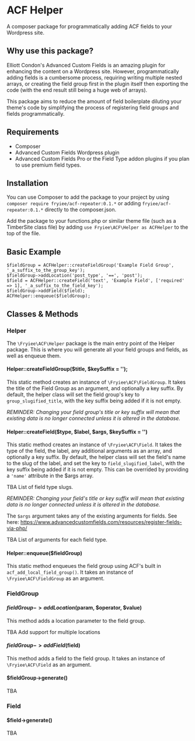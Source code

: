 # ACF Helper
A composer package for programmatically adding ACF fields to your Wordpress site.

## Why use this package?
Elliott Condon's Advanced Custom Fields is an amazing plugin for enhancing the content on a Wordpress site. However,
programmatically adding fields is a cumbersome process, requiring writing multiple nested arrays, or creating the 
field group first in the plugin itself then exporting the code (with the end result still being a huge web of arrays). 

This package aims to reduce the amount of field boilerplate diluting your theme's code by simplifying the process of 
registering field groups and fields programmatically.

## Requirements
- Composer
- Advanced Custom Fields Wordpress plugin
- Advanced Custom Fields Pro or the Field Type addon plugins if you plan to use premium field types.

## Installation
You can use Composer to add the package to your project by using `composer require fryiee/acf-repeater:0.1.*` or 
adding `fryiee/acf-repeater:0.1.*` directly to the composer.json.

Add the package to your functions.php or similar theme file (such as a TimberSite class file) by adding 
`use Fryiee\ACF\Helper as ACFHelper` to the top of the file.

## Basic Example
```
$fieldGroup = ACFHelper::createFieldGroup('Example Field Group', '_a_suffix_to_the_group_key');
$fieldGroup->addLocation('post_type', '==', 'post');
$field = ACFHelper::createField('text', 'Example Field', ['required' => 1], '_a_suffix_to_the_field_key');
$fieldGroup->addField($field);
ACFHelper::enqueue($fieldGroup);
```

## Classes & Methods
### Helper
The `\Fryiee\ACF\Helper` package is the main entry point of the Helper package. This is where you will generate all your 
field groups and fields, as well as enqueue them.

#### Helper::createFieldGroup($title, $keySuffix = '');
This static method creates an instance of `\Fryiee\ACF\FieldGroup`. It takes the title of the Field Group as an 
argument, and optionally a key suffix. By default, the helper class will set the field group's key to 
`group_slugified_title`, with the key suffix being added if it is not empty. 

*REMINDER: Changing your field group's title or key suffix will mean that existing data is no longer connected unless 
 it is altered in the database.*
 
#### Helper::createField($type, $label, $args, $keySuffix = '')
This static method creates an instance of `\Fryiee\ACF\Field`. It takes the type of the field, the label, any 
additional arguments as an array, and optionally a key suffix. By default, the helper class will set the field's name 
to the slug of the label, and set the key to `field_slugified_label`, with the key suffix being added if it is not 
empty. This can be overrided by providing a `'name'` attribute in the $args array.

TBA List of field type slugs.

*REMINDER: Changing your field's title or key suffix will mean that existing data is no longer connected unless 
 it is altered in the database.*
 
 The `$args` argument takes any of the existing arguments for fields. See here: 
 https://www.advancedcustomfields.com/resources/register-fields-via-php/
 
TBA List of arguments for each field type.

#### Helper::enqueue($fieldGroup)
This static method enqueues the field group using ACF's built in `acf_add_local_field_group()`. It takes an instance of 
`\Fryiee\ACF\FieldGroup` as an argument.

### FieldGroup
#### $fieldGroup->addLocation($param, $operator, $value)
This method adds a location parameter to the field group.

TBA Add support for multiple locations

#### $fieldGroup->addField($field)
This method adds a field to the field group. It takes an instance of `\Fryiee\ACF\Field` as an argument.

#### $fieldGroup->generate()
TBA

### Field
#### $field->generate()
TBA